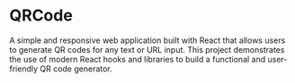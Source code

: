 # QRCode
A simple and responsive web application built with React that allows users to generate QR codes for any text or URL input. This project demonstrates the use of modern React hooks and libraries to build a functional and user-friendly QR code generator.
